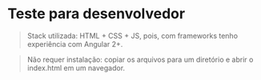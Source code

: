 
# Teste para desenvolvedor

> Stack utilizada: HTML + CSS + JS, pois, com frameworks tenho experiência com Angular 2+.

> Não requer instalação: copiar os arquivos para um diretório e abrir o index.html em um navegador.
